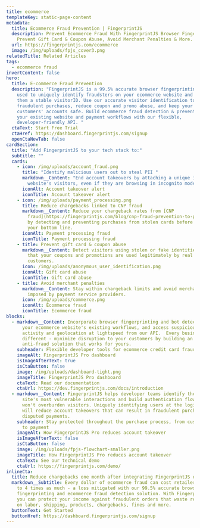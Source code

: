 ```yaml
---
title: ecommerce
templateKey: static-page-content
metadata:
  title: Ecommerce Fraud Prevention | FingerprintJS
  description: Prevent Ecommerce Fraud With FingerprintJS Browser Fingerprinting.
    Prevent Gift Card & Coupon Abuse, Avoid Merchant Penalties & More.
  url: https://fingerprintjs.com/ecommerce
  image: /img/uploads/fpjs_cover3.png
relatedTitle: Related Articles
tags:
  - ecommerce fraud
invertContent: false
hero:
  title: E-commerce Fraud Prevention
  description: "FingerprintJS is a 99.5% accurate browser fingerprinting service
    used to uniquely identify fraudsters on your ecommerce website and assign
    them a stable visitorID. Use our accurate visitor identification to stop
    fraudulent purchases, reduce coupon and promo abuse, and keep your
    customers' accounts safe. Build ecommerce fraud detection & prevention into
    your existing website and payment workflows with our flexible,
    developer-friendly API. "
  ctaText: Start Free Trial
  ctaHref: https://dashboard.fingerprintjs.com/signup
  openCtaNewTab: false
cardSection:
  title: "Add FingerprintJS to your tech stack to:"
  subtitle: ""
  cards:
    - icon: /img/uploads/account_fraud.png
      title: "Identify malicious users out to steal PII "
      markdown__Content: "End account takeovers by attaching a unique identity to your
        website's visitors, even if they are browsing in incognito mode. "
      iconAlt: Account takeover alert
      iconTitle: Account takeover alert
    - icon: /img/uploads/payment_processing.png
      title: Reduce chargebacks linked to CNP fraud
      markdown__Content: Reduce your chargeback rates from [CNP
        fraud](https://fingerprintjs.com/blog/cnp-fraud-prevention-to-protect-chargebacks/)
        by detecting and preventing purchases from stolen cards before they hurt
        your bottom line.
      iconAlt: Payment processing fraud
      iconTitle: Payment processing fraud
    - title: Prevent gift card & coupon abuse
      markdown__Content: Detect visitors using stolen or fake identities to ensure
        that your coupons and promotions are used legitimately by real
        customers.
      icon: /img/uploads/anonymous_user_identification.png
      iconAlt: Gift card abuse
      iconTitle: Gift card abuse
    - title: Avoid merchant penalties
      markdown__Content: Stay within chargeback limits and avoid merchant penalties
        imposed by payment service providers.
      icon: /img/uploads/commerce.png
      iconAlt: Ecommerce fraud
      iconTitle: Ecommerce fraud
blocks:
  - markdown__Content: Incorporate browser fingerprinting and bot detection into
      your ecommerce website's existing workflows, and access suspicious visitor
      activity and geolocation at lightspeed from our API.  Every business is
      different - minimize disruption to your customers by building an
      anti-fraud solution that works for yours.
    subheader: Flexible developer tools for ecommerce credit card fraud prevention
    imageAlt: FingerprintJS Pro dashboard
    isImageAfterText: true
    isCtaButton: false
    image: /img/uploads/dashboard-tight.png
    imageTitle: FingerprintJS Pro dashboard
    ctaText: Read our documentation
    ctaUrl: https://dev.fingerprintjs.com/docs/introduction
  - markdown__Content: FingerprintJS helps developer teams identify their ecommerce
      site's most vulnerable interactions and build authentication flows that
      won't overburden visitors. Uniquely identifying users at the login stage
      will reduce account takeovers that can result in fraudulent purchases and
      disputed payments.
    subheader: Stay protected throughout the purchase process, from customer login
      to payment
    imageAlt: How FingerprintJS Pro reduces account takeover
    isImageAfterText: false
    isCtaButton: false
    image: /img/uploads/fpjs-flowchart-smaller.png
    imageTitle: How FingerprintJS Pro reduces account takeover
    ctaText: See our technical demo
    ctaUrl: https://fingerprintjs.com/demo/
inlineCta:
  title: Reduce chargebacks one month after integrating FingerprintJS on your website.
  markdown__Subtitle: Every dollar of ecommerce fraud can cost retailers between 3
    to 4 times as much - a loss mitigated with our 99.5% accurate browser
    fingerprinting and ecommerce fraud detection solution. With FingerprintJS,
    you can protect your income against fraudulent orders that waste resources
    on labor, shipping, products, chargebacks, fines and more.
  buttonText: Get Started
  buttonHref: https://dashboard.fingerprintjs.com/signup
---
```

